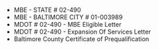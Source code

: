 - MBE - STATE # 02-490
- MBE - BALTIMORE CITY # 01-003989
- MDOT # 02-490 - MBE Eligible Letter
- MDOT # 02-490 - Expansion Of Services Letter
- Baltimore County Certificate of Prequalification

